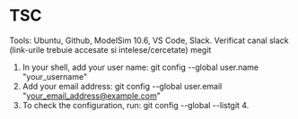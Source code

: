 # TSC

Tools: Ubuntu, Github, ModelSim 10.6, VS Code, Slack.
Verificat canal slack (link-urile trebuie accesate si intelese/cercetate)
megit 
1) In your shell, add your user name:
	git config --global user.name "your_username"
2) Add your email address:
	git config --global user.email "your_email_address@example.com"
3) To check the configuration, run:
	git config --global --listgit
    4. 
